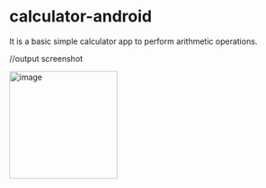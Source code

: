 # calculator-android

It is a basic simple calculator app to perform arithmetic operations.

//output screenshot


<img width="192" alt="image" src="https://github.com/santhoshpandi/calculator-android/assets/109999710/8d815e1b-bfdf-43df-8cc9-ec5fb0760a80">


